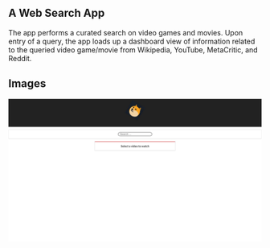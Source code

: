## A Web Search App

The app performs a curated search on video games and movies. Upon entry of a query, the app loads up a dashboard view of information related to the queried video game/movie from Wikipedia, YouTube, MetaCritic, and Reddit.

## Images

![Initial_State](img/initial_state.PNG)